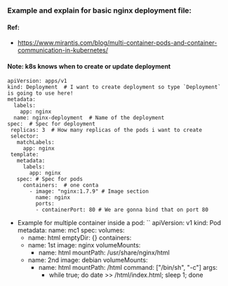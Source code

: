 ### Example and explain for basic nginx deployment file:
#### Ref:
- https://www.mirantis.com/blog/multi-container-pods-and-container-communication-in-kubernetes/


#### Note: k8s knows when to create or update deployment


```
apiVersion: apps/v1
kind: Deployment  # I want to create deployment so type `Deployment` is going to use here!
metadata: 
  labels: 
    app: nginx
  name: nginx-deployment  # Name of the deployment
spec:  # Spec for deployment
 replicas: 3  # How many replicas of the pods i want to create
 selector: 
   matchLabels:
     app: nginx
 template: 
   metadata: 
     labels:
       app: nginx
   spec: # Spec for pods
     containers:  # one conta
       - image: "nginx:1.7.9" # Image section
         name: nginx
         ports:
         - containerPort: 80 # We are gonna bind that on port 80

```


- Example for multiple container inside a pod:
``
apiVersion: v1
kind: Pod
metadata:
  name: mc1
spec:
  volumes:
  - name: html
    emptyDir: {}
  containers:
  - name: 1st
    image: nginx
    volumeMounts:
    - name: html
      mountPath: /usr/share/nginx/html
  - name: 2nd
    image: debian
    volumeMounts:
    - name: html
      mountPath: /html
    command: ["/bin/sh", "-c"]
    args:
      - while true; do
          date >> /html/index.html;
          sleep 1;
        done
```
